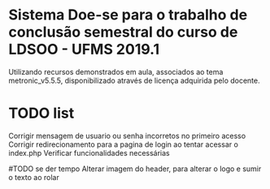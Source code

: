 # Sistema Doe-se para o trabalho de conclusão semestral do curso de LDSOO - UFMS 2019.1

Utilizando recursos demonstrados em aula, associados ao tema metronic_v5.5.5, disponibilizado
através de licença adquirida pelo docente.

# TODO list

Corrigir mensagem de usuario ou senha incorretos no primeiro acesso
Corrigir redirecionamento para a pagina de login ao tentar acessar o index.php
Verificar funcionalidades necessárias


#TODO se der tempo
Alterar imagem do header, para alterar o logo e sumir o texto ao rolar
